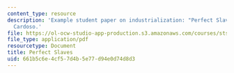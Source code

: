 ```yaml
---
content_type: resource
description: 'Example student paper on industrialization: "Perfect Slaves," by Daniel
  Cardoso.'
file: https://ol-ocw-studio-app-production.s3.amazonaws.com/courses/sts-464-technology-and-the-literary-imagination-spring-2008/661b5c6e4cf57d4b5e77d94e0d74d8d3_dcardoso_wk4.pdf
file_type: application/pdf
resourcetype: Document
title: Perfect Slaves
uid: 661b5c6e-4cf5-7d4b-5e77-d94e0d74d8d3
---
```

